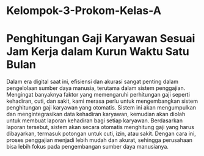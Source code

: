 # Kelompok-3-Prokom-Kelas-A
# Penghitungan Gaji Karyawan Sesuai Jam Kerja dalam Kurun Waktu Satu Bulan
 Dalam era digital saat ini, efisiensi dan akurasi sangat penting dalam pengelolaan sumber daya manusia, terutama dalam sistem penggajian. Mengingat banyaknya faktor yang memengaruhi perhitungan gaji seperti kehadiran, cuti, dan sakit, kami merasa perlu untuk mengembangkan sistem penghitungan gaji karyawan yang otomatis. Sistem ini akan mengumpulkan dan mengintegrasikan data kehadiran karyawan, kemudian akan diolah untuk membuat laporan kehadiran bagi setiap karyawan. Berdasarkan laporan tersebut, sistem akan secara otomatis menghitung gaji yang harus dibayarkan, termasuk potongan untuk cuti, izin, atau sakit. Dengan cara ini, proses penggajian menjadi lebih mudah dan akurat, sehingga perusahaan bisa lebih fokus pada pengembangan sumber daya manusianya.
